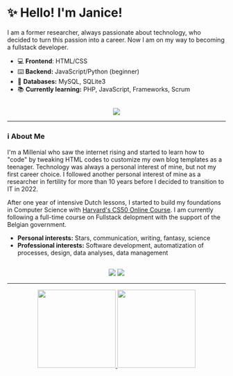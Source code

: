 # ✨ Hello! I'm Janice! 

I am a former researcher, always passionate about technology, who decided to turn this passion into a career. Now I am on my way to becoming a fullstack developer.

- 💻 **Frontend**: HTML/CSS
- ⌨️ **Backend:** JavaScript/Python (beginner)
- 📓 **Databases:** MySQL, SQLite3
- 📚 **Currently learning:** PHP, JavaScript, Frameworks, Scrum

##
<p align="center">
  <a href="https://skillicons.dev">
    <img src="https://skillicons.dev/icons?i=html,bootstrap,c,css,js,mysql,sqlite,php,py,wordpress" />
  </a>
</p>

<hr height="1">

### ℹ About Me 

I'm a Millenial who saw the internet rising and started to learn how to "code" by tweaking HTML codes to customize my own blog templates as a teenager. Technology was always a personal interest of mine, but not my first career choice. I followed another personal interest of mine as a researcher in fertility for more than 10 years before I decided to transition to IT in 2022.

After one year of intensive Dutch lessons, I started to build my foundations in Computer Science with [Harvard's CS50 Online Course](https://cs50.harvard.edu/x/2024/). I am currently following a full-time course on Fullstack delopment with the support of the Belgian government.

- **Personal interests:** Stars, communication, writing, fantasy, science
- **Professional interests:** Software development, automatization of processes, design, data analyses, data management

##

<div align="center"> 
  <a href = "mailto:janice.vilela@gmail.com"><img src="https://img.shields.io/badge/-Gmail-%23333?style=for-the-badge&logo=gmail&logoColor=white" target="_blank"></a>
  <a href="https://www.linkedin.com/in/janicevilela/" target="_blank"><img src="https://img.shields.io/badge/-LinkedIn-%230077B5?style=for-the-badge&logo=linkedin&logoColor=white" target="_blank"></a> 
  
</div>
<hr height="1">

<div align="center">
  <a href="https://github.com/janicemv">
  <img height="180em" src="https://github-readme-stats.vercel.app/api?username=janicemv&show_icons=true&theme=dracula&include_all_commits=true&count_private=true"/>
  <img height="180em" src="https://github-readme-stats.vercel.app/api/top-langs/?username=janicemv&layout=compact&theme=dracula&include_all_commits=true&count_private=true&show_icons=true"/>
</div>

